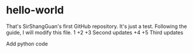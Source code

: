 # hello-world
That's SirShangGuan's first GitHub repository. It's just a test.
Following the guide, I will modify this file.
1
+2
+3
Second updates
+4
+5
Third updates

Add python code
